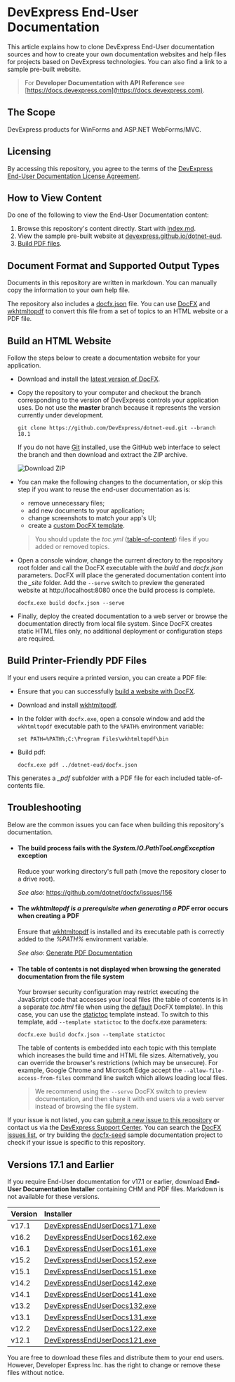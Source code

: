 # DevExpress End-User Documentation

This article explains how to clone DevExpress End-User documentation sources and how to create your own documentation websites and help files for projects based on DevExpress technologies. You can also find a link to a sample pre-built website.

> For **Developer Documentation with API Reference** see [https://docs.devexpress.com](https://docs.devexpress.com).

## The Scope
DevExpress products for WinForms and ASP.NET WebForms/MVC. 

## Licensing
By accessing this repository, you agree to the terms of the [DevExpress End-User Documentation License Agreement](LICENSE.md).

## How to View Content
Do one of the following to view the End-User Documentation content:

1. Browse this repository's content directly. Start with [index.md](index.md).
2. View the sample pre-built website at [devexpress.github.io/dotnet-eud](https://devexpress.github.io/dotnet-eud/).
3. [Build PDF files](#build-printer-friendly-pdf-files).

## Document Format and Supported Output Types
Documents in this repository are written in markdown. You can manually copy the information to your own help file.

The repository also includes a [docfx.json](docfx.json) file. You can use [DocFX](https://dotnet.github.io/docfx/) and [wkhtmltopdf](https://github.com/wkhtmltopdf/wkhtmltopdf) to convert this file from a set of topics to an HTML website or a PDF file.   

## Build an HTML Website
Follow the steps below to create a documentation website for your application.

- Download and install the [latest version of DocFX](https://github.com/dotnet/docfx/releases). 
- Copy the repository to your computer and checkout the branch corresponding to the version of DevExpress controls your application uses. Do not use the **master** branch because it represents the version currently under development.
    ```
    git clone https://github.com/DevExpress/dotnet-eud.git --branch 18.1
    ```
  If you do not have [Git](https://git-scm.com/) installed, use the GitHub web interface to select the branch and then download and extract the ZIP archive.
  
  ![Download ZIP](https://user-images.githubusercontent.com/20167812/29712204-4ffaee9e-89a1-11e7-8a0e-3ff0464adda4.png)
- You can make the following changes to the documentation, or skip this step if you want to reuse the end-user documentation as is:
  - remove unnecessary files;
  - add new documents to your application;
  - change screenshots to match your app's UI;
  - create a [custom DocFX template](https://dotnet.github.io/docfx/tutorial/howto_create_custom_template.html).
  > You should update the *toc.yml* ([table-of-content](https://dotnet.github.io/docfx/tutorial/intro_toc.html)) files if you added or removed topics.
- Open a console window, change the current directory to the repository root folder and call the DocFX executable with the *build* and *docfx.json* parameters. DocFX will place the generated documentation content into the *\_site* folder. Add the `--serve` switch to preview the generated website at http://localhost:8080 once the build process is complete. 
    ```
    docfx.exe build docfx.json --serve
    ```
- Finally, deploy the created documentation to a web server or browse the documentation directly from local file system. Since DocFX creates static HTML files only, no additional deployment or configuration steps are required.

## Build Printer-Friendly PDF Files
If your end users require a printed version, you can create a PDF file:

- Ensure that you can successfully [build a website with DocFX](#build-your-own-documentation-website).
- Download and install [wkhtmltopdf](https://wkhtmltopdf.org/downloads.html).
- In the folder with `docfx.exe`, open a console window and add the `wkhtmltopdf` executable path to the `%PATH%` environment variable:

    ```
    set PATH=%PATH%;C:\Program Files\wkhtmltopdf\bin
    ```

- Build pdf:

    ```
    docfx.exe pdf ../dotnet-eud/docfx.json
    ```

This generates a *_pdf* subfоlder with a PDF file for each included table-of-contents file.

## Troubleshooting
Below are the common issues you can face when building this repository's documentation. 

* #### The build process fails with the *System.IO.PathTooLongException* exception
  Reduce your working directory's full path (move the repository closer to a drive root).

  *See also:* https://github.com/dotnet/docfx/issues/156
  
* #### The *wkhtmltopdf is a prerequisite when generating a PDF* error occurs when creating a PDF
  Ensure that [wkhtmltopdf](https://wkhtmltopdf.org/downloads.html) is installed and its executable path is correctly added to the *%PATH%* environment variable.

  *See also:* [Generate PDF Documentation](http://dotnet.github.io/docfx/tutorial/walkthrough/walkthrough_generate_pdf.html)
 
* #### The table of contents is not displayed when browsing the generated documentation from the file system
  Your browser security configuration may restrict executing the JavaScript code that accesses your local files (the table of contents is in a separate *toc.html* file when using the [default](https://github.com/dotnet/docfx/tree/dev/src/docfx.website.themes/default) DocFX template). In this case, you can use the [statictoc](https://github.com/dotnet/docfx/tree/dev/src/docfx.website.themes/statictoc) template instead. To switch to this template, add `--template statictoc` to the docfx.exe parameters:
    ```
    docfx.exe build docfx.json --template statictoc
    ```
  The table of contents is embedded into each topic with this template which increases the build time and HTML file sizes. Alternatively, you can override the browser's restrictions (which may be unsecure). For example, Google Chrome and Microsoft Edge accept the `--allow-file-access-from-files` command line switch which allows loading local files.
  
  > We recommend using the `--serve` DocFX switch to preview documentation, and then share it with end users via a web server instead of browsing the file system.

If your issue is not listed, you can [submit a new issue to this repository](https://github.com/DevExpress/dotnet-eud/issues/new) or contact us via the [DevExpress Support Center](https://www.devexpress.com/Support/Center/). You can search the [DocFX issues list](https://github.com/dotnet/docfx/issues), or try building the [docfx\-seed](https://github.com/docascode/docfx-seed) sample documentation project to check if your issue is specific to this repository.

## Versions 17.1 and Earlier

If you require End-User documentation for v17.1 or earlier, download **End-User Documentation Installer** containing CHM and PDF files. Markdown is not available for these versions. 

| Version | Installer                                                                                      |
|:--------|:-----------------------------------------------------------------------------------------------|
| v17.1   | [DevExpressEndUserDocs171.exe](https://go.devexpress.com/Documentation_EUD_17_1.aspx "127 Mb") |
| v16.2   | [DevExpressEndUserDocs162.exe](https://go.devexpress.com/Documentation_EUD_16_2.aspx "128 Mb") |
| v16.1   | [DevExpressEndUserDocs161.exe](https://go.devexpress.com/Documentation_EUD_16_1.aspx "109 Mb") |
| v15.2   | [DevExpressEndUserDocs152.exe](https://go.devexpress.com/Documentation_EUD_15_2.aspx "96 Mb")  |
| v15.1   | [DevExpressEndUserDocs151.exe](https://go.devexpress.com/Documentation_EUD_15_1.aspx "84 Mb")  |
| v14.2   | [DevExpressEndUserDocs142.exe](https://go.devexpress.com/Documentation_EUD_14_2.aspx "75 Mb")  |
| v14.1   | [DevExpressEndUserDocs141.exe](https://go.devexpress.com/Documentation_EUD_14_1.aspx "73 Mb")  |
| v13.2   | [DevExpressEndUserDocs132.exe](https://go.devexpress.com/Documentation_EUD_13_2.aspx "61 Mb")  |
| v13.1   | [DevExpressEndUserDocs131.exe](https://go.devexpress.com/Documentation_EUD_13_1.aspx "35 Mb")  |
| v12.2   | [DevExpressEndUserDocs122.exe](https://go.devexpress.com/Documentation_EUD_12_2.aspx "35 Mb")  |
| v12.1   | [DevExpressEndUserDocs121.exe](https://go.devexpress.com/Documentation_EUD_12_1.aspx "35 Mb")  |

You are free to download these files and distribute them to your end users. However, Developer Express Inc. has the right to change or remove these files without notice.
